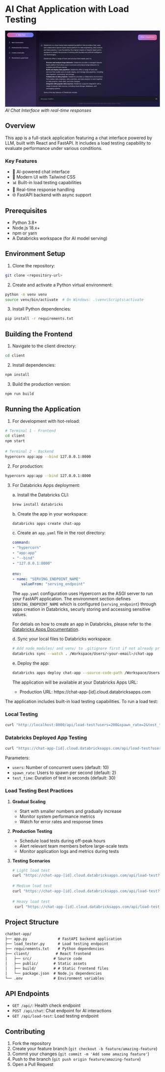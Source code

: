 # AI Chat Application with Load Testing

![Chat Interface](./client/public/chat-interface.png)
*AI Chat Interface with real-time responses*

## Overview
This app is a full-stack application featuring a chat interface powered by LLM, built with React and FastAPI. It includes a load testing capability to evaluate performance under various conditions.

### Key Features
- 🤖 AI-powered chat interface
- 🎨 Modern UI with Tailwind CSS
- 📊 Built-in load testing capabilities
- 🔄 Real-time response handling
- 🌐 FastAPI backend with async support

## Prerequisites
- Python 3.8+
- Node.js 18.x+
- npm or yarn
- A Databricks workspace (for AI model serving)

## Environment Setup

1. Clone the repository:

```bash
git clone <repository-url>
```

2. Create and activate a Python virtual environment:

```bash
python -m venv venv
source venv/bin/activate  # On Windows: .\venv\Scripts\activate
```

3. Install Python dependencies:

```bash
pip install -r requirements.txt
```

## Building the Frontend

1. Navigate to the client directory:

```bash
cd client
```

2. Install dependencies:

```bash
npm install
```

3. Build the production version:

```bash
npm run build
```

## Running the Application

1. For development with hot-reload:

```bash
# Terminal 1 - Frontend
cd client
npm start

# Terminal 2 - Backend
hypercorn app:app --bind 127.0.0.1:8000
```

2. For production:

```bash
hypercorn app:app --bind 127.0.0.1:8000
```

3. For Databricks Apps deployment:

   a. Install the Databricks CLI:
   ```bash
   brew install databricks
   ```

   b. Create the app in your workspace:
   ```bash
   databricks apps create chat-app
   ```


    c. Create an `app.yaml` file in the root directory:

    ```yaml
    command:
    - "hypercorn"
    - "app:app"
    - "--bind"
    - "127.0.0.1:8000"

    env:
    - name: "SERVING_ENDPOINT_NAME"
        valueFrom: "serving_endpoint"
    ```

    The `app.yaml` configuration uses Hypercorn as the ASGI server to run your FastAPI application. 
    The environment section defines `SERVING_ENDPOINT_NAME` which is configured (`serving_endpoint`) through apps creation in Databricks, securly storing and accessing sensitive values.

    For detials on how to create an app in Databricks, please refer to the [Databricks Apps Documentation](https://docs.databricks.com/en/dev-tools/databricks-apps/configuration.html).


   d. Sync your local files to Databricks workspace:
   ```bash
   # Add node_modules/ and venv/ to .gitignore first if not already present
   databricks sync --watch . /Workspace/Users/<your-email>/chat-app
   ```

   e. Deploy the app:
   ```bash
   databricks apps deploy chat-app --source-code-path /Workspace/Users/<your-email>/chat-app
   ```

   The application will be available at your Databricks Apps URL:
   - Production URL: https://chat-app-[id].cloud.databricksapps.com


The application includes built-in load testing capabilities. 
To run a load test:

### Local Testing
```bash
curl "http://localhost:8000/api/load-test?users=200&spawn_rate=2&test_time=10"
```

### Databricks Deployed App Testing
```bash
curl "https://chat-app-[id].cloud.databricksapps.com/api/load-test?users=200&spawn_rate=20&test_time=30"
```

Parameters:
- `users`: Number of concurrent users (default: 10)
- `spawn_rate`: Users to spawn per second (default: 2)
- `test_time`: Duration of test in seconds (default: 30)

### Load Testing Best Practices

1. **Gradual Scaling**
   - Start with smaller numbers and gradually increase
   - Monitor system performance metrics
   - Watch for error rates and response times

2. **Production Testing**
   - Schedule load tests during off-peak hours
   - Alert relevant team members before large-scale tests
   - Monitor application logs and metrics during tests


3. **Testing Scenarios**
   ```bash
   # Light load test
   curl "https://chat-app-[id].cloud.databricksapps.com/api/load-test?users=200&spawn_rate=10&test_time=30"

   # Medium load test
   curl "https://chat-app-[id].cloud.databricksapps.com/api/load-test?users=1000&spawn_rate=100&test_time=30"

   # Heavy load test
    curl "https://chat-app-[id].cloud.databricksapps.com/api/load-test?users=10000&spawn_rate=1000&test_time=30"
   ```

## Project Structure

```
chatbot-app/
├── app.py              # FastAPI backend application
├── load_tester.py      # Load testing endpoint
├── requirements.txt    # Python dependencies
├── client/            # React frontend
│   ├── src/          # Source code
│   ├── public/       # Static assets
│   ├── build/        # # Static frontend files
│   └── package.json  # Node.js dependencies
└── .env              # Environment variables
```

## API Endpoints

- `GET /api/`: Health check endpoint
- `POST /api/chat`: Chat endpoint for AI interactions
- `GET /api/load-test`: Load testing endpoint

## Contributing

1. Fork the repository
2. Create your feature branch (`git checkout -b feature/amazing-feature`)
3. Commit your changes (`git commit -m 'Add some amazing feature'`)
4. Push to the branch (`git push origin feature/amazing-feature`)
5. Open a Pull Request

